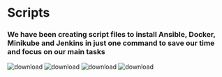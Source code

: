 # Scripts
### We have been creating script files to install Ansible, Docker, Minikube and Jenkins in just one command to save our time and focus on our main tasks              
![download](https://github.com/MazenMoneim/Scripts/assets/135109542/2d486a82-8400-4dd0-b253-a33616a0ed07)   ![download](https://github.com/MazenMoneim/Scripts/assets/135109542/2833c4e0-1fd9-4021-a654-eb37e7b07481) ![download](https://github.com/MazenMoneim/Scripts/assets/135109542/6bcbc353-86fa-4af1-81af-92d3de9811e3) ![download](https://github.com/MazenMoneim/Scripts/assets/135109542/678eda25-260e-4819-ab03-6ea1946a0a2a)






